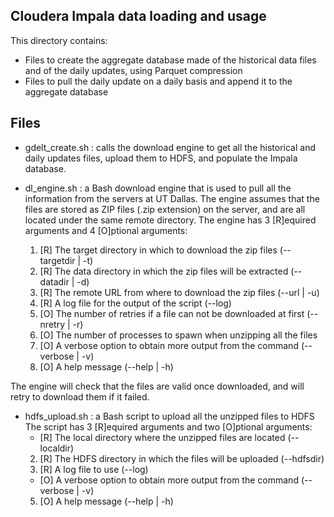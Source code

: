 Cloudera Impala data loading and usage
--------------------------------------
This directory contains:
- Files to create the aggregate database made of the historical data files and of the daily updates, using Parquet compression
- Files to pull the daily update on a daily basis and append it to the aggregate database 

Files
-----------------------------
* gdelt_create.sh : calls the download engine to get all the historical and daily updates files, upload them to HDFS, and populate the Impala database.

* dl_engine.sh : a Bash download engine that is used to pull all the information from the servers at UT Dallas.
The engine assumes that the files are stored as ZIP files (.zip extension) on the server, and are all located under the same remote directory.
The engine has 3 [R]equired arguments and 4 [O]ptional arguments:
	1. [R] The target directory in which to download the zip files (--targetdir | -t)
	2. [R] The data directory in which the zip files will be extracted (--datadir | -d)
	3. [R] The remote URL from where to download the zip files (--url | -u)
	4. [R] A log file for the output of the script (--log)
	5. [O] The number of retries if a file can not be downloaded at first (--nretry | -r)
	6. [O] The number of processes to spawn when unzipping all the files 
	7. [O] A verbose option to obtain more output from the command (--verbose | -v)
	8. [O] A help message (--help | -h) 

The engine will check that the files are valid once downloaded, and will retry to download them if it failed. 

* hdfs_upload.sh : a Bash script to upload all the unzipped files to HDFS
The script has 3 [R]equired arguments and two [O]ptional arguments:
	- [R] The local directory where the unzipped files are located (--localdir)
	2. [R] The HDFS directory in which the files will be uploaded (--hdfsdir)
	3. [R] A log file to use (--log)
	- [O] A verbose option to obtain more output from the command (--verbose | -v)
	5. [O] A help message (--help | -h) 
